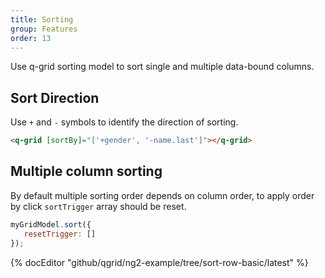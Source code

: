 ```yaml
---
title: Sorting
group: Features
order: 13
---
```


Use q-grid sorting model to sort single and multiple data-bound columns.

## Sort Direction
Use `+` and `-` symbols to identify the direction of sorting.

```html
<q-grid [sortBy]="['+gender', '-name.last']"></q-grid>
```

## Multiple column sorting

By default multiple sorting order depends on column order, to apply order by click `sortTrigger` array should be reset.

```javascript
myGridModel.sort({
   resetTrigger: []
});
```

{% docEditor "github/qgrid/ng2-example/tree/sort-row-basic/latest" %}
